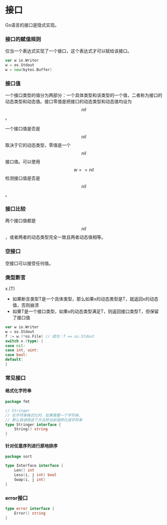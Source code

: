 # 接口

Go语言的接口是隐式实现。

### 接口的赋值规则

仅当一个表达式实现了一个接口，这个表达式才可以赋给该接口。

```go
var w io.Writer
w = os.Stdout
w = new(bytes.Buffer)
```

### 接口值

一个接口类型的值分为两部分：一个具体类型和该类型的一个值，二者称为接口的动态类型和动态值。接口零值是把接口的动态类型和动态值均设为$$nil$$。

一个接口值是否是$$nil$$取决于它的动态类型，零值是一个$$nil$$接口值。可以使用$$w == nil $$检测接口值是否是$$nil$$。

### 接口比较

两个接口值都是$$nil$$，或者两者的动态类型完全一致且两者动态值相等。

### 空接口

空接口可以接受任何值。

### 类型断言

x.\(T\)

* 如果断言类型T是一个具体类型，那么如果x的动态类型是T，就返回x的动态值，否则崩溃
* 如果T是一个接口类型，如果x的动态类型满足T，则返回接口类型T，但保留了接口值

```go
var w io.Writer
w = os.Stdout
f := w.(*os.File) // 成功：f == os.Stdout
switch x.(type) {
case nil:
case int, uint:
case bool:
default:
}
```

### 常见接口

#### 格式化字符串

```go
package fmt

// Stringer
// 在字符串格式化时，如果需要一个字符串，
// 那么就调用这个方法把当前值转化成字符串
type Stringer interface {
    String() string
}
```

#### 针对任意序列进行原地排序

```go
package sort

type Interface interface {
    Len() int
    Less(i, j int) bool
    Swap(i, j int)
}
```

### error接口

```go
type error interface {
    Error() string
}
```




